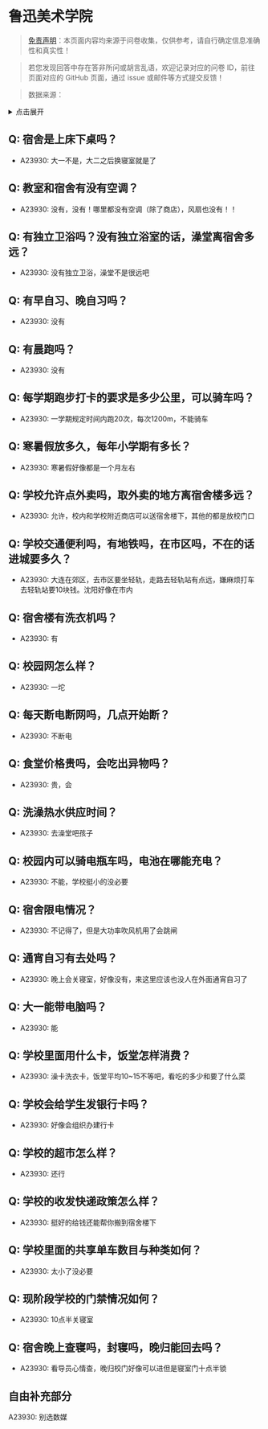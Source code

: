 # 鲁迅美术学院

> [免责声明](https://colleges.chat/#_3)：本页面内容均来源于问卷收集，仅供参考，请自行确定信息准确性和真实性！

> 若您发现回答中存在答非所问或胡言乱语，欢迎记录对应的问卷 ID，前往页面对应的 GitHub 页面，通过 issue 或邮件等方式提交反馈！

> 数据来源：

<details><summary>点击展开</summary>
<ul>
<li>A23930: 匿名 (2024 年 06 月)</li>
</ul>
</details>

## Q: 宿舍是上床下桌吗？

- A23930: 大一不是，大二之后换寝室就是了

## Q: 教室和宿舍有没有空调？

- A23930: 没有，没有！哪里都没有空调（除了商店），风扇也没有！！

## Q: 有独立卫浴吗？没有独立浴室的话，澡堂离宿舍多远？

- A23930: 没有独立卫浴，澡堂不是很远吧

## Q: 有早自习、晚自习吗？

- A23930: 没有

## Q: 有晨跑吗？

- A23930: 没有

## Q: 每学期跑步打卡的要求是多少公里，可以骑车吗？

- A23930: 一学期规定时间内跑20次，每次1200m，不能骑车

## Q: 寒暑假放多久，每年小学期有多长？

- A23930: 寒暑假好像都是一个月左右

## Q: 学校允许点外卖吗，取外卖的地方离宿舍楼多远？

- A23930: 允许，校内和学校附近商店可以送宿舍楼下，其他的都是放校门口

## Q: 学校交通便利吗，有地铁吗，在市区吗，不在的话进城要多久？

- A23930: 大连在郊区，去市区要坐轻轨，走路去轻轨站有点远，嫌麻烦打车去轻轨站要10块钱。沈阳好像在市内

## Q: 宿舍楼有洗衣机吗？

- A23930: 有

## Q: 校园网怎么样？

- A23930: 一坨

## Q: 每天断电断网吗，几点开始断？

- A23930: 不断电

## Q: 食堂价格贵吗，会吃出异物吗？

- A23930: 贵，会

## Q: 洗澡热水供应时间？

- A23930: 去澡堂吧孩子

## Q: 校园内可以骑电瓶车吗，电池在哪能充电？

- A23930: 不能，学校挺小的没必要

## Q: 宿舍限电情况？

- A23930: 不记得了，但是大功率吹风机用了会跳闸

## Q: 通宵自习有去处吗？

- A23930: 晚上会关寝室，好像没有，来这里应该也没人在外面通宵自习了

## Q: 大一能带电脑吗？

- A23930: 能

## Q: 学校里面用什么卡，饭堂怎样消费？

- A23930: 澡卡洗衣卡，饭堂平均10\~15不等吧，看吃的多少和要了什么菜

## Q: 学校会给学生发银行卡吗？

- A23930: 好像会组织办建行卡

## Q: 学校的超市怎么样？

- A23930: 还行

## Q: 学校的收发快递政策怎么样？

- A23930: 挺好的给钱还能帮你搬到宿舍楼下

## Q: 学校里面的共享单车数目与种类如何？

- A23930: 太小了没必要

## Q: 现阶段学校的门禁情况如何？

- A23930: 10点半关寝室

## Q: 宿舍晚上查寝吗，封寝吗，晚归能回去吗？

- A23930: 看导员心情查，晚归校门好像可以进但是寝室门十点半锁

## 自由补充部分

A23930: 别选数媒